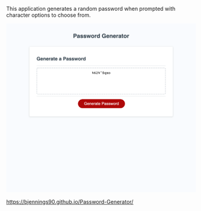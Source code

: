 This application generates a random password when prompted with character options to choose from.

![](assets/images/Password-Generator_ScreenShot.png)

https://bjennings90.github.io/Password-Generator/